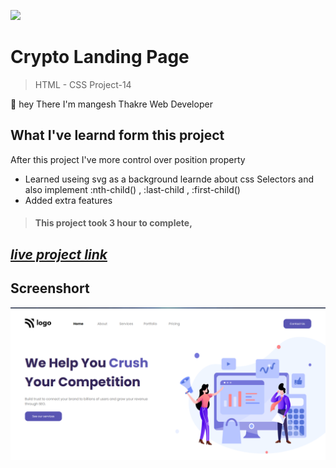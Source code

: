 ![](https://img.shields.io/badge/Live%20Project%2014-Dance%20Home%20Page-brightgreen)

# Crypto Landing Page 
> HTML - CSS Project-14 

🙌 hey There I'm mangesh Thakre Web Developer 
##  What I've learnd form this project 
 
  After this project I've more control over position property  
 - Learned useing svg as a background learnde about css Selectors and also implement :nth-child() , :last-child , :first-child()
 - Added  extra features 
> #### This project took 3 hour to complete, 

 ##  _[live project link](https://full-stack-js-html-css-project-4.netlify.app "HTML-CSS_Project-14" )_

## Screenshort
![alt text](https://github.com/MangeshThakre/HTML-CSS-Project-4/blob/master/project-4.png?raw=true)
